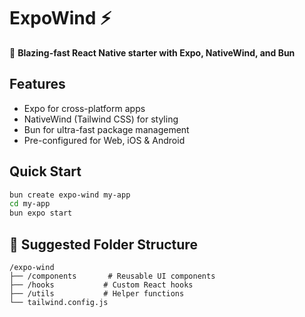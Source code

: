 # ExpoWind ⚡️  

🚀 **Blazing-fast React Native starter with Expo, NativeWind, and Bun**  

## Features  
- Expo for cross-platform apps  
- NativeWind (Tailwind CSS) for styling  
- Bun for ultra-fast package management  
- Pre-configured for Web, iOS & Android  

## Quick Start  
```bash
bun create expo-wind my-app
cd my-app
bun expo start
```

## 🎨 Suggested Folder Structure
```
/expo-wind  
├── /components       # Reusable UI components  
├── /hooks           # Custom React hooks  
├── /utils           # Helper functions    
└── tailwind.config.js  
```